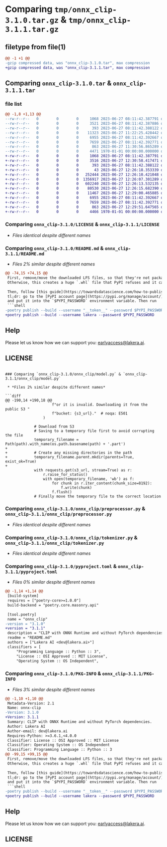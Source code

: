 # Comparing `tmp/onnx_clip-3.1.0.tar.gz` & `tmp/onnx_clip-3.1.1.tar.gz`

## filetype from file(1)

```diff
@@ -1 +1 @@
-gzip compressed data, was "onnx_clip-3.1.0.tar", max compression
+gzip compressed data, was "onnx_clip-3.1.1.tar", max compression
```

## Comparing `onnx_clip-3.1.0.tar` & `onnx_clip-3.1.1.tar`

### file list

```diff
@@ -1,8 +1,13 @@
--rw-r--r--   0        0        0     1068 2023-06-27 08:11:42.387791 onnx_clip-3.1.0/LICENSE
--rw-r--r--   0        0        0     3521 2023-06-27 08:11:42.387886 onnx_clip-3.1.0/README.md
--rw-r--r--   0        0        0      393 2023-06-27 08:11:42.388122 onnx_clip-3.1.0/onnx_clip/__init__.py
--rw-r--r--   0        0        0    11323 2023-06-27 11:22:25.428442 onnx_clip-3.1.0/onnx_clip/model.py
--rw-r--r--   0        0        0     6955 2023-06-27 08:11:42.392667 onnx_clip-3.1.0/onnx_clip/preprocessor.py
--rw-r--r--   0        0        0     7659 2023-06-27 08:11:42.392771 onnx_clip-3.1.0/onnx_clip/tokenizer.py
--rw-r--r--   0        0        0      863 2023-06-27 11:30:56.865289 onnx_clip-3.1.0/pyproject.toml
--rw-r--r--   0        0        0     4471 1970-01-01 00:00:00.000000 onnx_clip-3.1.0/PKG-INFO
+-rw-r--r--   0        0        0     1068 2023-06-27 08:11:42.387791 onnx_clip-3.1.1/LICENSE
+-rw-r--r--   0        0        0     3516 2023-06-27 12:30:58.417471 onnx_clip-3.1.1/README.md
+-rw-r--r--   0        0        0      393 2023-06-27 08:11:42.388122 onnx_clip-3.1.1/onnx_clip/__init__.py
+-rw-r--r--   0        0        0       43 2023-06-27 12:26:18.353339 onnx_clip-3.1.1/onnx_clip/data/.gitattributes
+-rw-r--r--   0        0        0   252444 2023-06-27 12:26:10.421048 onnx_clip-3.1.1/onnx_clip/data/CLIP.png
+-rw-r--r--   0        0        0  1356917 2023-06-27 12:26:07.301289 onnx_clip-3.1.1/onnx_clip/data/bpe_simple_vocab_16e6.txt.gz
+-rw-r--r--   0        0        0   602240 2023-06-27 12:26:13.532135 onnx_clip-3.1.1/onnx_clip/data/expected_preprocessed_image.npy
+-rw-r--r--   0        0        0    80530 2023-06-27 12:26:15.682390 onnx_clip-3.1.1/onnx_clip/data/franz-kafka.jpg
+-rw-r--r--   0        0        0    11467 2023-06-27 12:29:00.465885 onnx_clip-3.1.1/onnx_clip/model.py
+-rw-r--r--   0        0        0     6955 2023-06-27 08:11:42.392667 onnx_clip-3.1.1/onnx_clip/preprocessor.py
+-rw-r--r--   0        0        0     7659 2023-06-27 08:11:42.392771 onnx_clip-3.1.1/onnx_clip/tokenizer.py
+-rw-r--r--   0        0        0      863 2023-06-27 12:29:51.647565 onnx_clip-3.1.1/pyproject.toml
+-rw-r--r--   0        0        0     4466 1970-01-01 00:00:00.000000 onnx_clip-3.1.1/PKG-INFO
```

### Comparing `onnx_clip-3.1.0/LICENSE` & `onnx_clip-3.1.1/LICENSE`

 * *Files identical despite different names*

### Comparing `onnx_clip-3.1.0/README.md` & `onnx_clip-3.1.1/README.md`

 * *Files 2% similar despite different names*

```diff
@@ -74,15 +74,15 @@
 First, remove/move the downloaded LFS files, so that they're not packaged with the code.
 Otherwise, this creates a huge `.whl` file that PyPI refuses and it causes confusing errors.
 
 Then, follow [this guide](https://towardsdatascience.com/how-to-publish-a-python-package-to-pypi-using-poetry-aa804533fc6f).
 tl;dr: go to the [PyPI account page](https://pypi.org/manage/account/), generate an API token
 and put it into the `$PYPI_PASSWORD` environment variable. Then run
 ```shell
-poetry publish --build --username "__token__" --password $PYPI_PASSWORD
+poetry publish --build --username lakera --password $PYPI_PASSWORD
 ```
 
 ## Help
 
 Please let us know how we can support you: [earlyaccess@lakera.ai](mailto:earlyaccess@lakera.ai).
 
 ## LICENSE
```

### Comparing `onnx_clip-3.1.0/onnx_clip/model.py` & `onnx_clip-3.1.1/onnx_clip/model.py`

 * *Files 2% similar despite different names*

```diff
@@ -190,14 +190,18 @@
                     f"or it is invalid. Downloading it from the public S3 "
                     f"bucket: {s3_url}."  # noqa: E501
                 )
 
             # Download from S3 
             # Saving to a temporary file first to avoid corrupting the file
             temporary_filename = Path(path).with_name(os.path.basename(path) + '.part')
+            
+            # Create any missing directories in the path
+            temporary_filename.parent.mkdir(parents=True, exist_ok=True)
+
             with requests.get(s3_url, stream=True) as r:
                 r.raise_for_status()
                 with open(temporary_filename, 'wb') as f:
                     for chunk in r.iter_content(chunk_size=8192): 
                         f.write(chunk)
                     f.flush()
             # Finally move the temporary file to the correct location
```

### Comparing `onnx_clip-3.1.0/onnx_clip/preprocessor.py` & `onnx_clip-3.1.1/onnx_clip/preprocessor.py`

 * *Files identical despite different names*

### Comparing `onnx_clip-3.1.0/onnx_clip/tokenizer.py` & `onnx_clip-3.1.1/onnx_clip/tokenizer.py`

 * *Files identical despite different names*

### Comparing `onnx_clip-3.1.0/pyproject.toml` & `onnx_clip-3.1.1/pyproject.toml`

 * *Files 0% similar despite different names*

```diff
@@ -1,14 +1,14 @@
 [build-system]
 requires = ["poetry-core>=1.0.0"]
 build-backend = "poetry.core.masonry.api"
 
 [tool.poetry]
 name = "onnx_clip"
-version = "3.1.0"
+version = "3.1.1"
 description = "CLIP with ONNX Runtime and without PyTorch dependencies."
 readme = "README.md"
 authors = ["Lakera AI <dev@lakera.ai>"]
 classifiers = [
     "Programming Language :: Python :: 3",
     "License :: OSI Approved :: MIT License",
     "Operating System :: OS Independent",
```

### Comparing `onnx_clip-3.1.0/PKG-INFO` & `onnx_clip-3.1.1/PKG-INFO`

 * *Files 3% similar despite different names*

```diff
@@ -1,10 +1,10 @@
 Metadata-Version: 2.1
 Name: onnx-clip
-Version: 3.1.0
+Version: 3.1.1
 Summary: CLIP with ONNX Runtime and without PyTorch dependencies.
 Author: Lakera AI
 Author-email: dev@lakera.ai
 Requires-Python: >=3.6.1,<4.0.0
 Classifier: License :: OSI Approved :: MIT License
 Classifier: Operating System :: OS Independent
 Classifier: Programming Language :: Python :: 3
@@ -99,15 +99,15 @@
 First, remove/move the downloaded LFS files, so that they're not packaged with the code.
 Otherwise, this creates a huge `.whl` file that PyPI refuses and it causes confusing errors.
 
 Then, follow [this guide](https://towardsdatascience.com/how-to-publish-a-python-package-to-pypi-using-poetry-aa804533fc6f).
 tl;dr: go to the [PyPI account page](https://pypi.org/manage/account/), generate an API token
 and put it into the `$PYPI_PASSWORD` environment variable. Then run
 ```shell
-poetry publish --build --username "__token__" --password $PYPI_PASSWORD
+poetry publish --build --username lakera --password $PYPI_PASSWORD
 ```
 
 ## Help
 
 Please let us know how we can support you: [earlyaccess@lakera.ai](mailto:earlyaccess@lakera.ai).
 
 ## LICENSE
```

